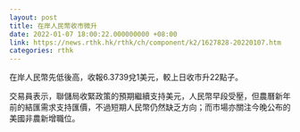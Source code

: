 ```yaml
---
layout: post
title: 在岸人民幣收市微升
date: 2022-01-07 18:00:22.000000000 +08:00
link: https://news.rthk.hk/rthk/ch/component/k2/1627828-20220107.htm
categories: rthk
---
```


在岸人民幣先低後高，收報6.3739兌1美元，較上日收市升22點子。

交易員表示，聯儲局收緊政策的預期繼續支持美元，人民幣早段受壓，但農曆新年前的結匯需求支持匯價，不過短期人民幣仍然缺乏方向；而市場亦關注今晚公布的美國非農新增職位。
